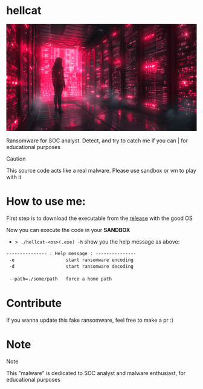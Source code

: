 # hellcat

![](./.github/banner.png)

Ransomware for SOC analyst. Detect, and try to catch me if you can | for educational purposes 

> [!CAUTION]
> This source code acts like a real malware. Please use sandbox or vm to play with it

# How to use me: 

First step is to download the executable from the [release](https://github.com/Sn0wAlice/hellcat/releases) with the good OS

Now you can execute the code in your **SANDBOX**
- `> ./hellcat-<os>(.exe) -h` show you the help message as above:

```txt
--------------- : Help message : ---------------
 -e                   start ransomware encoding
 -d                   start ransomware decoding

 --path=./some/path   force a home path
```

# Contribute

If you wanna update this fake ransomware, feel free to make a pr :)


# Note
> [!NOTE]
> This "malware" is dedicated to SOC analyst and malware enthusiast, for educational purposes